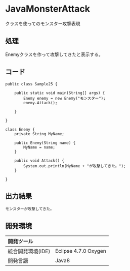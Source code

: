 # JavaMonsterAttack
クラスを使ってのモンスター攻撃表現

## 処理
Enemyクラスを作って攻撃してきたと表示する。

## コード
```
public class Sample25 {

	public static void main(String[] args) {
		Enemy enemy = new Enemy("モンスター");
		enemy.Attack();

	}

}

class Enemy {
	private String MyName;

	public Enemy(String name) {
		MyName = name;
	}

	public void Attack() {
		System.out.println(MyName + "が攻撃してきた。");
	}

}
```

## 出力結果  
```
モンスターが攻撃してきた。
```
  
## 開発環境
| 開発ツール |  |
|:-|:-|
| 統合開発環境(IDE) | Eclipse 4.7.0 Oxygen |
| 開発言語 | Java8 |
